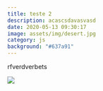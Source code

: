 ```yaml
---
title: teste 2
description: acascsdavasvasd
date: 2020-05-13 09:30:17
image: assets/img/desert.jpg
category: js
background: "#637a91"
---
```

rfverdverbets

![](/assets/img/mussum-ipsum.jpg)